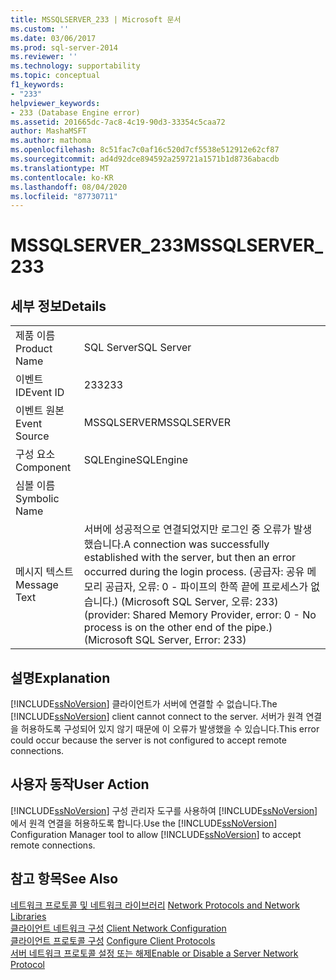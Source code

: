```yaml
---
title: MSSQLSERVER_233 | Microsoft 문서
ms.custom: ''
ms.date: 03/06/2017
ms.prod: sql-server-2014
ms.reviewer: ''
ms.technology: supportability
ms.topic: conceptual
f1_keywords:
- "233"
helpviewer_keywords:
- 233 (Database Engine error)
ms.assetid: 201665dc-7ac8-4c19-90d3-33354c5caa72
author: MashaMSFT
ms.author: mathoma
ms.openlocfilehash: 8c51fac7c0af16c520d7cf5538e512912e62cf87
ms.sourcegitcommit: ad4d92dce894592a259721a1571b1d8736abacdb
ms.translationtype: MT
ms.contentlocale: ko-KR
ms.lasthandoff: 08/04/2020
ms.locfileid: "87730711"
---
```

# <a name="mssqlserver_233"></a><span data-ttu-id="53864-102">MSSQLSERVER_233</span><span class="sxs-lookup"><span data-stu-id="53864-102">MSSQLSERVER_233</span></span>
    
## <a name="details"></a><span data-ttu-id="53864-103">세부 정보</span><span class="sxs-lookup"><span data-stu-id="53864-103">Details</span></span>  
  
|||  
|-|-|  
|<span data-ttu-id="53864-104">제품 이름</span><span class="sxs-lookup"><span data-stu-id="53864-104">Product Name</span></span>|<span data-ttu-id="53864-105">SQL Server</span><span class="sxs-lookup"><span data-stu-id="53864-105">SQL Server</span></span>|  
|<span data-ttu-id="53864-106">이벤트 ID</span><span class="sxs-lookup"><span data-stu-id="53864-106">Event ID</span></span>|<span data-ttu-id="53864-107">233</span><span class="sxs-lookup"><span data-stu-id="53864-107">233</span></span>|  
|<span data-ttu-id="53864-108">이벤트 원본</span><span class="sxs-lookup"><span data-stu-id="53864-108">Event Source</span></span>|<span data-ttu-id="53864-109">MSSQLSERVER</span><span class="sxs-lookup"><span data-stu-id="53864-109">MSSQLSERVER</span></span>|  
|<span data-ttu-id="53864-110">구성 요소</span><span class="sxs-lookup"><span data-stu-id="53864-110">Component</span></span>|<span data-ttu-id="53864-111">SQLEngine</span><span class="sxs-lookup"><span data-stu-id="53864-111">SQLEngine</span></span>|  
|<span data-ttu-id="53864-112">심볼 이름</span><span class="sxs-lookup"><span data-stu-id="53864-112">Symbolic Name</span></span>||  
|<span data-ttu-id="53864-113">메시지 텍스트</span><span class="sxs-lookup"><span data-stu-id="53864-113">Message Text</span></span>|<span data-ttu-id="53864-114">서버에 성공적으로 연결되었지만 로그인 중 오류가 발생했습니다.</span><span class="sxs-lookup"><span data-stu-id="53864-114">A connection was successfully established with the server, but then an error occurred during the login process.</span></span> <span data-ttu-id="53864-115">(공급자: 공유 메모리 공급자, 오류: 0 - 파이프의 한쪽 끝에 프로세스가 없습니다.) (Microsoft SQL Server, 오류: 233)</span><span class="sxs-lookup"><span data-stu-id="53864-115">(provider: Shared Memory Provider, error: 0 - No process is on the other end of the pipe.) (Microsoft SQL Server, Error: 233)</span></span>|  
  
## <a name="explanation"></a><span data-ttu-id="53864-116">설명</span><span class="sxs-lookup"><span data-stu-id="53864-116">Explanation</span></span>  
 <span data-ttu-id="53864-117">[!INCLUDE[ssNoVersion](../../includes/ssnoversion-md.md)] 클라이언트가 서버에 연결할 수 없습니다.</span><span class="sxs-lookup"><span data-stu-id="53864-117">The [!INCLUDE[ssNoVersion](../../includes/ssnoversion-md.md)] client cannot connect to the server.</span></span> <span data-ttu-id="53864-118">서버가 원격 연결을 허용하도록 구성되어 있지 않기 때문에 이 오류가 발생했을 수 있습니다.</span><span class="sxs-lookup"><span data-stu-id="53864-118">This error could occur because the server is not configured to accept remote connections.</span></span>  
  
## <a name="user-action"></a><span data-ttu-id="53864-119">사용자 동작</span><span class="sxs-lookup"><span data-stu-id="53864-119">User Action</span></span>  
 <span data-ttu-id="53864-120">[!INCLUDE[ssNoVersion](../../includes/ssnoversion-md.md)] 구성 관리자 도구를 사용하여 [!INCLUDE[ssNoVersion](../../includes/ssnoversion-md.md)]에서 원격 연결을 허용하도록 합니다.</span><span class="sxs-lookup"><span data-stu-id="53864-120">Use the [!INCLUDE[ssNoVersion](../../includes/ssnoversion-md.md)] Configuration Manager tool to allow [!INCLUDE[ssNoVersion](../../includes/ssnoversion-md.md)] to accept remote connections.</span></span>  
  
## <a name="see-also"></a><span data-ttu-id="53864-121">참고 항목</span><span class="sxs-lookup"><span data-stu-id="53864-121">See Also</span></span>  
 <span data-ttu-id="53864-122">[네트워크 프로토콜 및 네트워크 라이브러리](../../sql-server/install/network-protocols-and-network-libraries.md) </span><span class="sxs-lookup"><span data-stu-id="53864-122">[Network Protocols and Network Libraries](../../sql-server/install/network-protocols-and-network-libraries.md) </span></span>  
 <span data-ttu-id="53864-123">[클라이언트 네트워크 구성](../../database-engine/configure-windows/client-network-configuration.md) </span><span class="sxs-lookup"><span data-stu-id="53864-123">[Client Network Configuration](../../database-engine/configure-windows/client-network-configuration.md) </span></span>  
 <span data-ttu-id="53864-124">[클라이언트 프로토콜 구성](../../database-engine/configure-windows/configure-client-protocols.md) </span><span class="sxs-lookup"><span data-stu-id="53864-124">[Configure Client Protocols](../../database-engine/configure-windows/configure-client-protocols.md) </span></span>  
 [<span data-ttu-id="53864-125">서버 네트워크 프로토콜 설정 또는 해제</span><span class="sxs-lookup"><span data-stu-id="53864-125">Enable or Disable a Server Network Protocol</span></span>](../../database-engine/configure-windows/enable-or-disable-a-server-network-protocol.md)  
  
  
